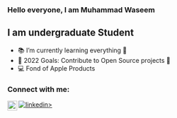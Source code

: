 

<!--
**iMuhammadwaseem/iMuhammadwaseem** is a ✨ _special_ ✨ repository because its `README.md` (this file) appears on your GitHub profile.

Here are some ideas to get you started:

- 🔭 I’m currently working on ...
- 🌱 I’m currently learning ...
- 👯 I’m looking to collaborate on ...
- 🤔 I’m looking for help with ...
- 💬 Ask me about ...
- 📫 How to reach me: ...
- 😄 Pronouns: ...
- ⚡ Fun fact: ...
-->
### Hello everyone, I am Muhammad Waseem 

## I am undergraduate Student 

- 📚 I’m currently learning everything 🤙
- 🥅 2022 Goals: Contribute to Open Source projects 💪
- 💻 Fond of Apple Products

### Connect with me:

[![linkedin>](iMuhammadwaseem/employee.png?raw=true )][linkedin]
[<img align="left" alt="codeSTACKr | Instagram" width="22px" src="https://cdn.jsdelivr.net/npm/simple-icons@v3/icons/instagram.svg" />][instagram]

<br />

[instagram]: https://instagram.com/imuhammadwaseem17
[linkedin]: https://linkedin.com/in/imuhammadwaseem
